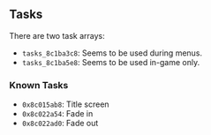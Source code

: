 ## Tasks

There are two task arrays:
- `tasks_8c1ba3c8`: Seems to be used during menus.
- `tasks_8c1ba5e8`: Seems to be used in-game only.

### Known Tasks
- `0x8c015ab8`: Title screen
- `0x8c022a54`: Fade in
- `0x8c022ad0`: Fade out
